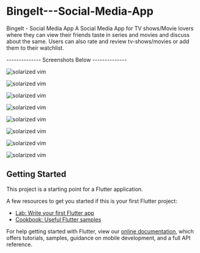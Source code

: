# BingeIt---Social-Media-App
BingeIt - Social Media App
A Social Media App for TV shows/Movie lovers where they can view their friends taste in series and
movies and discuss about the same. Users can also rate and review tv-shows/movies or add them to
their watchlist.

-------------- Screenshots Below --------------

![solarized vim](https://i.postimg.cc/cL96sRqv/Screenshot-20210812-042124.png)

![solarized vim](https://i.postimg.cc/hv1PNxbP/Screenshot-20210812-042136.png)

![solarized vim](https://i.postimg.cc/hGNjmKtg/Screenshot-20210812-042148.png)

![solarized vim](https://i.postimg.cc/q7NqgN0j/Screenshot-20210812-042156.png)

![solarized vim](https://i.postimg.cc/NFcjNbXz/Screenshot-20210812-042205.png)

![solarized vim](https://i.postimg.cc/4NX3VLsK/Screenshot-20210812-042219.png)

![solarized vim](https://i.postimg.cc/y6mdJ444/Screenshot-20210812-042226.png)

![solarized vim](https://i.postimg.cc/63RQLF8Z/Screenshot-20210812-042302.png)


## Getting Started

This project is a starting point for a Flutter application.

A few resources to get you started if this is your first Flutter project:

- [Lab: Write your first Flutter app](https://flutter.dev/docs/get-started/codelab)
- [Cookbook: Useful Flutter samples](https://flutter.dev/docs/cookbook)

For help getting started with Flutter, view our
[online documentation](https://flutter.dev/docs), which offers tutorials,
samples, guidance on mobile development, and a full API reference.

